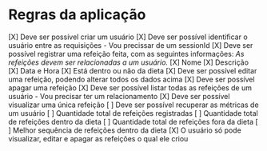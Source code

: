 # Regras da aplicação

[X] Deve ser possível criar um usuário
[X] Deve ser possível identificar o usuário entre as requisições
    - Vou precissar de um sessionId
[X] Deve ser possível registrar uma refeição feita, com as seguintes informações:
    *As refeições devem ser relacionadas a um usuário.*
    [X] Nome
    [X] Descrição
    [X] Data e Hora
    [X] Está dentro ou não da dieta
[X] Deve ser possível editar uma refeição, podendo alterar todos os dados acima
[X] Deve ser possível apagar uma refeição
[X] Deve ser possível listar todas as refeições de um usuário
    - Vou precisar ter um relacionamento
[X] Deve ser possível visualizar uma única refeição
[ ] Deve ser possível recuperar as métricas de um usuário
    [ ] Quantidade total de refeições registradas
    [ ] Quantidade total de refeições dentro da dieta
    [ ] Quantidade total de refeições fora da dieta
    [ ] Melhor sequência de refeições dentro da dieta
[X] O usuário só pode visualizar, editar e apagar as refeições o qual ele criou